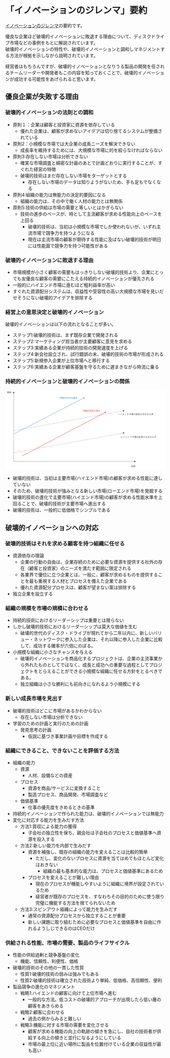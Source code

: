 # 「イノベーションのジレンマ」要約

[イノベーションのジレンマ](https://www.amazon.co.jp/%E3%82%A4%E3%83%8E%E3%83%99%E3%83%BC%E3%82%B7%E3%83%A7%E3%83%B3%E3%81%AE%E3%82%B8%E3%83%AC%E3%83%B3%E3%83%9E-%E2%80%95%E6%8A%80%E8%A1%93%E9%9D%A9%E6%96%B0%E3%81%8C%E5%B7%A8%E5%A4%A7%E4%BC%81%E6%A5%AD%E3%82%92%E6%BB%85%E3%81%BC%E3%81%99%E3%81%A8%E3%81%8D-Harvard-business-school/dp/4798100234)の要約です。  

優良な企業ほど破壊的イノベーションに敗退する理由について、ディスクドライブ市場などの事例をもとに解説されています。  
破壊的イノベーションの特性や、破壊的イノベーションと調和しマネジメントする方法が根拠を示しながら説明されています。

経営者はもちろんですが、破壊的イノベーションとなりうる製品の開発を任されるチームリーダーや開発者もこの内容を知っておくことで、破壊的イノベーションが成功する可能性をあげられると思います。


## 優良企業が失敗する理由

### 破壊的イノベーションの法則との調和
- 原則１：企業は顧客と投資家に資源を依存している
  - 優れた企業は、顧客が求めないアイデアは切り捨てるシステムが整備されている
- 原則2：小規模な市場では大企業の成長ニーズを解決できない
  - 成長率を維持するためには、大規模な市場に的を絞らなければならない
- 原則3:存在しない市場は分析できない
  - 確実な市場調査と綿密な計画のあとで計画どおりに実行することが、すぐれた経営の特徴
  - 破壊的技術はまだ存在しない市場をターゲットとする
    - 存在しない市場のデータは知りようがないため、手も足もでなくなる
- 原則4:組織の能力は無能力の決定的要因になる
  - 組織の能力は、その中で働く人材の能力とは無関係
- 原則5:技術の供給は市場の需要と等しいとはかぎらない
  - 技術の進歩のペースが、時として主流顧客が求める性能向上のペースを上回る
    - 破壊的技術は、当初は小規模な市場でしか使われないが、いずれ主流市場で競争力を持つようになる
    - 現在は主流市場の顧客が期待する性能に及ばない破壊的技術が明日には性能面で競争力を持つ可能性がある

### 破壊的イノベーションに敗退する理由
- 市場規模が小さく顧客の需要もはっきりしない破壊的技術より、企業にとっても友優良な顧客の需要にこたえる持続的イノベーションが優先される
- 一般的にハイエンド市場に進むほど粗利益率が高い
- すぐれた資源配分システムは、収益性や受容性の高い大規模な市場を見いだせそうにない破壊的アイデアを排除する

### 経営上の意思決定と破壊的イノベーション  
  破壊的イノベーションは以下の流れとなることが多い。
- ステップ1:破壊的技術は、まず既存企業で開発される
- ステップ2:マーケティング担当者が主要顧客に意見を求める
- ステップ3:実績ある企業が持続的技術の開発速度を上げる
- ステップ4:新会社設立され、試行錯誤の末、破壊的技術の市場が形成される
- ステップ5:新規参入企業が上位市場へと移行する
- ステップ6:実績ある企業が顧客基盤を守るために遅まきながら時流に乗る

### 持続的イノベーションと破壊的イノベーションの関係  

![イノベーションのジレンマ図](イノベーションのジレンマ図.png)

- 破壊的技術は、当初は主要市場(ハイエンド市場)の顧客が求める性能に達していない
- そのため、破壊的技術が強みとなる新しい市場(ローエンド市場)を発掘する
- 破壊的技術の進化で主要市場(ハイエンド市場)の顧客が求める性能水準を上回ることで、破壊的技術が主要市場へ進出する
- 破壊的技術は、一般的に低価格でシンプルである


## 破壊的イノベーションへの対応

### 破壊的技術はそれを求める顧客を持つ組織に任せる
- 資源依存の理論
  - 企業の行動の自由は、企業存続のために必要な資源を提供する社外の存在（顧客と投資家）のニーズを満たす範囲に限定される
  - 各業界で優位に立つ企業とは、一般に、顧客が求めるものを提供することを最も重視する人材とプロセスを備えた企業である
  - 優れた資源配分プロセスは、顧客が望まない案は排除する
- 独立企業を設立する
### 組織の規模を市場の規模に合わせる
- 持続的技術におけるリーダーシップは重要とは限らない
- しかし破壊的技術におけるリーダーシップは莫大な価値を生む
  - 破壊的世代のディスク・ドライブが現れてから二年以内に、新しいバリュー・ネットワークに参入した企業は、それ以降に参入した企業に比較して、成功する確率が六倍にのぼる。
- 小規模な組織に小さなチャンスを与える
  - 破壊的イノベーションを商品化するプロジェクトは、企業の主流事業から外れたものとしてではなく、成長と成功への重要な過程としてプロジェクトをとらえることができる小規模な組織に任せる方針をとるべきである。
  - 独立組織は小さな勝利にも前向きになれるよう小規模にする
### 新しい成長市場を見出す
- 破壊的技術はどこに市場があるかわからない
  - 存在しない市場は分析できない
- 学習のための計画と実行のための計画
  - 発見思考の計画
    - 仮説に基づき事業計画や目標を作成する
### 組織にできること、できないことを評価する方法
- 組織の能力
  - 資源
    - 人材、設備などの資産
  - プロセス
    - 資源を商品/サービスに変換すること
    - 製造プロセス、商品開発、市場調査など
  - 価値基準
    - 仕事の優先度をきめるときの基準
- 持続的イノベーションで作られた能力は、破壊的イノベーションでは無能力
- 変化に対応する能力を生みだす方法
  - 方法1:買収による能力の獲得
    - 子会社の独立性を保ち、親会社は子会社のプロセスと価値基準へ資源を投入する
  - 方法2:新しい能力を内部で生みだす
    - 資源を補強し、既存の組織の能力を変えることは比較的簡単
      - ただし、変化のないプロセスに資源を当てはめてもほとんど変化はおきない
        - 組織の最も基本的な能力は、プロセスと価値基準にあるため
    - プロセスを変えることが難しい理由
      - 現在のプロセスが機能しやすいように組織に境界が設定されているため
      - 経営者が既存のプロセスを、すなわちその目的のために使う限り完璧に機能する方法を捨てられないため
  - 方法3:スピンアウト組織によって能力を生みだす
    - 通常の資源配分プロセスから独立することが重要
    - 新しい課題に取り組むために必要なプロセスと価値基準を自由に作れるようしじできるのはCEOだけ
### 供給される性能、市場の需要、製品のライフサイクル
- 性能の供給過剰と競争基盤の変化
  - 機能、信頼性、利便性、価格
- 破壊的技術のその他の一貫した性質
  - 性質1:破壊的技術の弱みは強みでもある
  - 性質2:破壊的技術は確立された技術より単純、低価格、高信頼性、便利
- 製品競争の進化のマネジメント
  - 戦略1:ハイエンドの顧客に向けて上位市場へ進む
    - 一般的な方法。低コストの破壊的アプローチが出現したら低い層の顧客をあきらめる
  - 戦略2:顧客に合わせる
    - 過去の例からみると難しい
  - 戦略3:機能に対する市場の需要を変化させる
    - 顧客が求める機能の向上の軌跡の傾きを急にし、自社の技術者が供給する向上の傾きと並行になるようにしている
    - 市場の最上位に近い場所に製品を位置付けている企業の収益性が最も高い